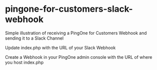 # pingone-for-customers-slack-webhook

Simple illustration of receiving a PingOne for Customers Webhook and sending it to a Slack Channel

Update index.php with the URL of your Slack Webhook

Create a Webhook in your PingOne admin console with the URL of where you host index.php

